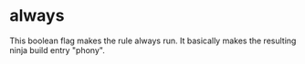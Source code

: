 # always

This boolean flag makes the rule always run. It basically makes the resulting
ninja build entry "phony".
